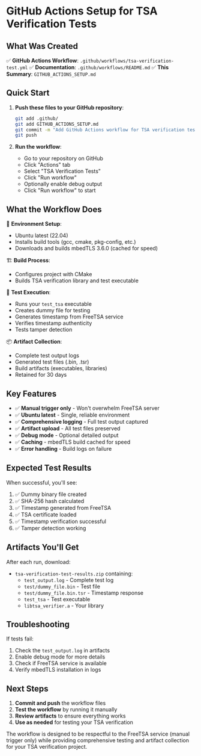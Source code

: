 # GitHub Actions Setup for TSA Verification Tests

## What Was Created

✅ **GitHub Actions Workflow**: `.github/workflows/tsa-verification-test.yml`
✅ **Documentation**: `.github/workflows/README.md`
✅ **This Summary**: `GITHUB_ACTIONS_SETUP.md`

## Quick Start

1. **Push these files to your GitHub repository**:
   ```bash
   git add .github/
   git add GITHUB_ACTIONS_SETUP.md
   git commit -m "Add GitHub Actions workflow for TSA verification tests"
   git push
   ```

2. **Run the workflow**:
   - Go to your repository on GitHub
   - Click "Actions" tab
   - Select "TSA Verification Tests"
   - Click "Run workflow"
   - Optionally enable debug output
   - Click "Run workflow" to start

## What the Workflow Does

🔧 **Environment Setup**:
- Ubuntu latest (22.04)
- Installs build tools (gcc, cmake, pkg-config, etc.)
- Downloads and builds mbedTLS 3.6.0 (cached for speed)

🏗️ **Build Process**:
- Configures project with CMake
- Builds TSA verification library and test executable

🧪 **Test Execution**:
- Runs your `test_tsa` executable
- Creates dummy file for testing
- Generates timestamp from FreeTSA service
- Verifies timestamp authenticity
- Tests tamper detection

📦 **Artifact Collection**:
- Complete test output logs
- Generated test files (.bin, .tsr)
- Build artifacts (executables, libraries)
- Retained for 30 days

## Key Features

- ✅ **Manual trigger only** - Won't overwhelm FreeTSA server
- ✅ **Ubuntu latest** - Single, reliable environment
- ✅ **Comprehensive logging** - Full test output captured
- ✅ **Artifact upload** - All test files preserved
- ✅ **Debug mode** - Optional detailed output
- ✅ **Caching** - mbedTLS build cached for speed
- ✅ **Error handling** - Build logs on failure

## Expected Test Results

When successful, you'll see:
1. ✅ Dummy binary file created
2. ✅ SHA-256 hash calculated
3. ✅ Timestamp generated from FreeTSA
4. ✅ TSA certificate loaded
5. ✅ Timestamp verification successful
6. ✅ Tamper detection working

## Artifacts You'll Get

After each run, download:
- `tsa-verification-test-results.zip` containing:
  - `test_output.log` - Complete test log
  - `test/dummy_file.bin` - Test file
  - `test/dummy_file.bin.tsr` - Timestamp response
  - `test_tsa` - Test executable
  - `libtsa_verifier.a` - Your library

## Troubleshooting

If tests fail:
1. Check the `test_output.log` in artifacts
2. Enable debug mode for more details
3. Check if FreeTSA service is available
4. Verify mbedTLS installation in logs

## Next Steps

1. **Commit and push** the workflow files
2. **Test the workflow** by running it manually
3. **Review artifacts** to ensure everything works
4. **Use as needed** for testing your TSA verification

The workflow is designed to be respectful to the FreeTSA service (manual trigger only) while providing comprehensive testing and artifact collection for your TSA verification project.
